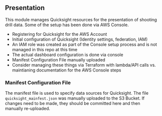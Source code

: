 ## Presentation

This module manages Quicksight resources for the presentation of shooting drill data. Some of the setup has been done via AWS Console.

* Registering for Quicksight for the AWS Account
* Initial configuration of Quicksight (Identity settings, federation, IAM)
* An IAM role was created as part of the Console setup process and is not managed in this repo at this time
* The actual dashboard configuration is done via console
* Manifest Configuration File manually uploaded
* Consider managing these things via Terraform with lambda/API calls vs. maintianing documentation for the AWS Console steps


### Manifest Configuration File
The manifest file is used to specify data sources for Quicksight. The file `quicksight_mainfest.json` was manually uploaded to the S3 Bucket. If changes need to be made, they should be committed here and then manually re-uploaded.